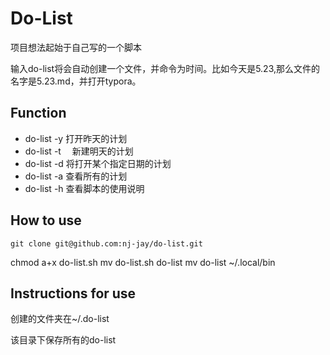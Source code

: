 # Do-List

项目想法起始于自己写的一个脚本

输入do-list将会自动创建一个文件，并命令为时间。比如今天是5.23,那么文件的名字是5.23.md，并打开typora。

## Function

* do-list -y      打开昨天的计划
* do-list -t　   新建明天的计划
* do-list -d     将打开某个指定日期的计划
* do-list -a     查看所有的计划
* do-list -h     查看脚本的使用说明

## How to use

`git clone git@github.com:nj-jay/do-list.git`

chmod a+x do-list.sh
mv do-list.sh do-list
mv do-list ~/.local/bin

## Instructions for use

创建的文件夹在~/.do-list

该目录下保存所有的do-list

